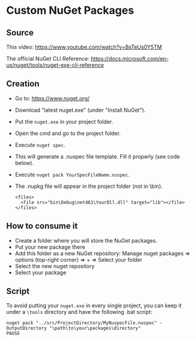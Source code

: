 # Custom NuGet Packages

## Source

This video: https://www.youtube.com/watch?v=BsTeUs0Y5TM

The official NuGet CLI Reference: https://docs.microsoft.com/en-us/nuget/tools/nuget-exe-cli-reference


## Creation

* Go to: https://www.nuget.org/
* Download "latest nuget.exe" (under "Install NuGet").
* Put the `nuget.exe` in your project folder.
* Open the cmd and go to the project folder.
* Execute `nuget spec`.
* This will generate a .nuspec file template. Fill it properly (see code below).
* Execute `nuget pack YourSpecFileName.nuspec`.
* The .nupkg file will appear in the project folder (not in \bin).

	  <files>
		<file src="bin\Debug\net461\YourDll.dll" target="lib"></file>
	  </files>
    
    
## How to consume it

* Create a folder where you will store the NuGet packages.
* Put your new package there
* Add this folder as a new NuGet repository: Manage nuget packages => options (top-right corner) => + => Select your folder
* Select the new nuget repository
* Select your package


## Script

To avoid putting your `nuget.exe` in every single project, you can keep it under a `\tools` directory and have the following .bat script:

	nuget pack "../src/ProjectDirectory/MyNuspecFile.nuspec" -OutputDirectory "\path\to\your\packages\directory"
	PAUSE
	
